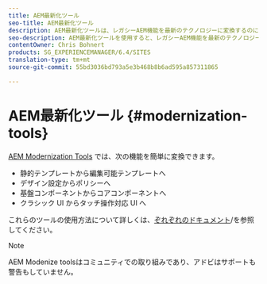 ```yaml
---
title: AEM最新化ツール
seo-title: AEM最新化ツール
description: AEM最新化ツールは、レガシーAEM機能を最新のテクノロジーに変換するのに役立ちます。
seo-description: AEM最新化ツールを使用すると、レガシーAEM機能を最新のテクノロジーに簡単に変換できます。
contentOwner: Chris Bohnert
products: SG_EXPERIENCEMANAGER/6.4/SITES
translation-type: tm+mt
source-git-commit: 55bd3036bd793a5e3b468b8b6ad595a857311865

---
```



# AEM最新化ツール {#modernization-tools}

[AEM Modernization Tools](http://opensource.adobe.com/aem-modernize-tools/) では、次の機能を簡単に変換できます。

* [](page-templates-static.md)静的テンプレートから編集可能テンプレートへ[](page-templates-editable.md)
* [](page-templates-static.md)デザイン設定からポリシーへ[](page-templates-editable.md)
* [](/help/sites-authoring/default-components-foundation.md)基盤コンポーネントからコアコンポーネントへ[](https://docs.adobe.com/content/help/en/experience-manager-core-components/using/introduction.html)
* [](website.md)クラシック UI からタッチ操作対応 UI へ[](touch-ui-concepts.md)

これらのツールの使用方法について詳しくは、[ぞれぞれのドキュメント](http://opensource.adobe.com/aem-modernize-tools/)/を参照してください。

>[!NOTE]
>
>AEM Modenize toolsはコミュニティでの取り組みであり、アドビはサポートも警告もしていません。